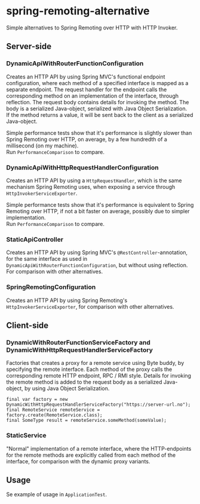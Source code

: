 # spring-remoting-alternative

Simple alternatives to Spring Remoting over HTTP with HTTP Invoker.

## Server-side

### DynamicApiWithRouterFunctionConfiguration

Creates an HTTP API by using Spring MVC's functional endpoint configuration, where each method of a specified interface
is mapped as a separate endpoint. The request handler for the endpoint calls the corresponding method on an
implementation of the interface, through reflection. The request body contains details for invoking the method. The
body is a serialized Java-object, serialized with Java Object Serialization.  
If the method returns a value, it will be sent back to the client as a serialized Java-object.

Simple performance tests show that it's performance is slightly slower than Spring Remoting over HTTP, on average, by
a few hundredth of a millisecond (on my machine).  
Run `PerformanceComparison` to compare.

### DynamicApiWithHttpRequestHandlerConfiguration

Creates an HTTP API by using a `HttpRequestHandler`, which is the same mechanism Spring Remoting uses, when exposing
a service through `HttpInvokerServiceExporter`.

Simple performance tests show that it's performance is equivalent to Spring Remoting over HTTP, if not a bit faster on
average, possibly due to simpler implementation.  
Run `PerformanceComparison` to compare.

### StaticApiController

Creates an HTTP API by using Spring MVC's `@RestController`-annotation, for the same interface as used in
`DynamicApiWithRouterFunctionConfiguration`, but without using reflection. For comparison with other alternatives.

### SpringRemotingConfiguration

Creates an HTTP API by using Spring Remoting's `HttpInvokerServiceExporter`, for comparison with other alternatives.

## Client-side

### DynamicWithRouterFunctionServiceFactory and DynamicWithHttpRequestHandlerServiceFactory

Factories that creates a proxy for a remote service using Byte buddy, by specifying the remote interface. Each method of
the proxy calls the corresponding remote HTTP endpoint, RPC / RMI style. Details for invoking the remote method is added
to the request body as a serialized Java-object, by using Java Object Serialization.

```
final var factory = new DynamicWithHttpRequestHandlerServiceFactory("https://server-url.no");
final RemoteService remoteService = factory.create(RemoteService.class);
final SomeType result = remoteService.someMethod(someValue);
```

### StaticService

"Normal" implementation of a remote interface, where the HTTP-endpoints for the remote methods are explicitly called
from each method of the interface, for comparison with the dynamic proxy variants.

## Usage

Se example of usage in `ApplicationTest`.